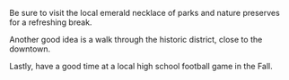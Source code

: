 Be sure to visit the local emerald necklace of parks and nature preserves for a refreshing break.

Another good idea is a walk through the historic district, close to the downtown.

Lastly, have a good time at a local high school football game in the Fall.
